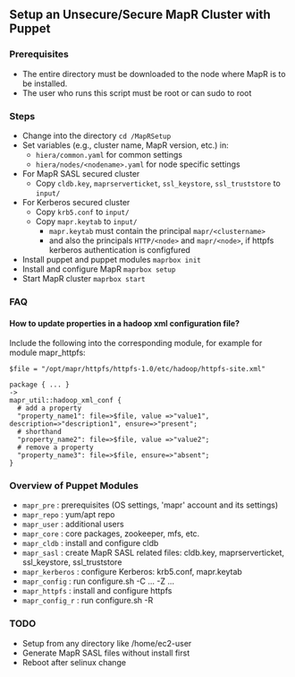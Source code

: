 ## Setup an Unsecure/Secure MapR Cluster with Puppet

### Prerequisites

- The entire directory must be downloaded to the node where MapR is to be installed.
- The user who runs this script must be root or can sudo to root

### Steps

- Change into the directory
  `cd /MapRSetup`
- Set variables (e.g., cluster name, MapR version, etc.) in:
	- `hiera/common.yaml` for common settings
	- `hiera/nodes/<nodename>.yaml` for node specific settings
- For MapR SASL secured cluster
  - Copy `cldb.key`, `maprserverticket`, `ssl_keystore`, `ssl_truststore` to `input/`
- For Kerberos secured cluster
  - Copy `krb5.conf` to `input/`
  - Copy `mapr.keytab` to `input/`
    - `mapr.keytab` must contain the principal `mapr/<clustername>`
    - and also the principals `HTTP/<node>` and `mapr/<node>`, if httpfs kerberos authentication is configfured
- Install puppet and puppet modules
  `maprbox init`
- Install and configure MapR
  `maprbox setup`
- Start MapR cluster
  `maprbox start`

### FAQ

#### How to update properties in a hadoop xml configuration file?
Include the following into the corresponding module, for example for module mapr_httpfs:

  ```
  $file = "/opt/mapr/httpfs/httpfs-1.0/etc/hadoop/httpfs-site.xml"

  package { ... }
  ->
  mapr_util::hadoop_xml_conf {
    # add a property
    "property_name1": file=>$file, value =>"value1", description=>"description1", ensure=>"present";
    # shorthand
    "property_name2": file=>$file, value =>"value2";
    # remove a property
    "property_name3": file=>$file, ensure=>"absent";
 }
 ```

### Overview of Puppet Modules
- `mapr_pre`      : prerequisites (OS settings, 'mapr' account and its settings)
- `mapr_repo`     : yum/apt repo
- `mapr_user`     : additional users
- `mapr_core`     : core packages, zookeeper, mfs, etc.
- `mapr_cldb`     : install and configure cldb
- `mapr_sasl`     : create MapR SASL related files: cldb.key, maprserverticket, ssl_keystore, ssl_truststore
- `mapr_kerberos` : configure Kerberos: krb5.conf, mapr.keytab
- `mapr_config`   : run configure.sh -C ... -Z ...
- `mapr_httpfs`   : install and configure httpfs
- `mapr_config_r` : run configure.sh -R

### TODO
- Setup from any directory like /home/ec2-user
- Generate MapR SASL files without install first
- Reboot after selinux change

